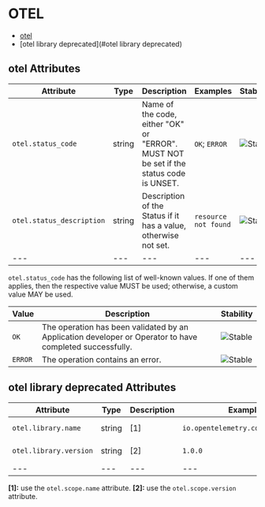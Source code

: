
<!--- Hugo front matter used to generate the website version of this page:
--->

# OTEL

- [otel](#otel)
- [otel library deprecated](#otel library deprecated)


## otel Attributes

| Attribute  | Type | Description  | Examples  | Stability |
|---|---|---|---|---|
| `otel.status_code` | string | Name of the code, either "OK" or "ERROR". MUST NOT be set if the status code is UNSET.  | `OK`; `ERROR` | ![Stable](https://img.shields.io/badge/-stable-lightgreen) |
| `otel.status_description` | string | Description of the Status if it has a value, otherwise not set.  | `resource not found` | ![Stable](https://img.shields.io/badge/-stable-lightgreen) |
|---|---|---|---|---|


`otel.status_code` has the following list of well-known values. If one of them applies, then the respective value MUST be used; otherwise, a custom value MAY be used.

| Value  | Description | Stability |
|---|---|---|
| `OK` | The operation has been validated by an Application developer or Operator to have completed successfully. |  ![Stable](https://img.shields.io/badge/-stable-lightgreen) |
| `ERROR` | The operation contains an error. |  ![Stable](https://img.shields.io/badge/-stable-lightgreen) |


## otel library deprecated Attributes

| Attribute  | Type | Description  | Examples  | Stability |
|---|---|---|---|---|
| `otel.library.name` | string |  [1] | `io.opentelemetry.contrib.mongodb` | ![Deprecated](https://img.shields.io/badge/-deprecated-red) |
| `otel.library.version` | string |  [2] | `1.0.0` | ![Deprecated](https://img.shields.io/badge/-deprecated-red) |
|---|---|---|---|---|

**[1]:** use the `otel.scope.name` attribute.
**[2]:** use the `otel.scope.version` attribute.

